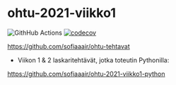 # ohtu-2021-viikko1

![GithHub Actions](https://github.com/sofiaaair/ohtu-2021-viikko1/workflows/Java%20CI%20with%20Gradle/badge.svg)
[![codecov](https://codecov.io/gh/sofiaaair/ohtu-2021-viikko1/branch/main/graph/badge.svg?token=BB0WLGNBGK)](https://codecov.io/gh/sofiaaair/ohtu-2021-viikko1)

https://github.com/sofiaaair/ohtu-tehtavat

* Viikon 1 & 2 laskaritehtävät, jotka toteutin Pythonilla:

https://github.com/sofiaaair/ohtu-2021-viikko1-python
